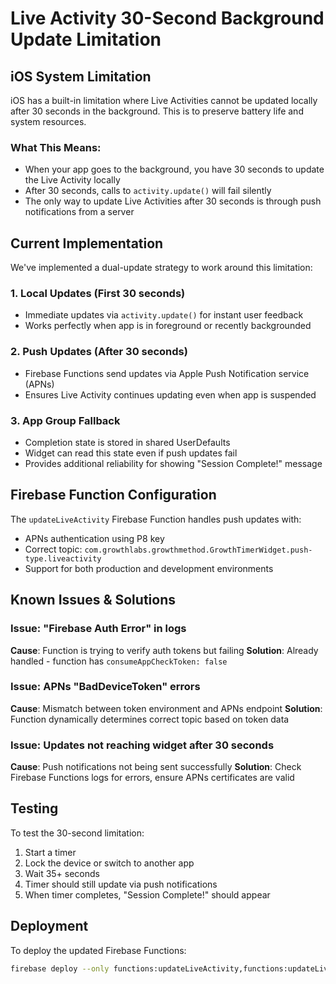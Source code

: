 # Live Activity 30-Second Background Update Limitation

## iOS System Limitation

iOS has a built-in limitation where Live Activities cannot be updated locally after 30 seconds in the background. This is to preserve battery life and system resources.

### What This Means:
- When your app goes to the background, you have 30 seconds to update the Live Activity locally
- After 30 seconds, calls to `activity.update()` will fail silently
- The only way to update Live Activities after 30 seconds is through push notifications from a server

## Current Implementation

We've implemented a dual-update strategy to work around this limitation:

### 1. Local Updates (First 30 seconds)
- Immediate updates via `activity.update()` for instant user feedback
- Works perfectly when app is in foreground or recently backgrounded

### 2. Push Updates (After 30 seconds)
- Firebase Functions send updates via Apple Push Notification service (APNs)
- Ensures Live Activity continues updating even when app is suspended

### 3. App Group Fallback
- Completion state is stored in shared UserDefaults
- Widget can read this state even if push updates fail
- Provides additional reliability for showing "Session Complete!" message

## Firebase Function Configuration

The `updateLiveActivity` Firebase Function handles push updates with:
- APNs authentication using P8 key
- Correct topic: `com.growthlabs.growthmethod.GrowthTimerWidget.push-type.liveactivity`
- Support for both production and development environments

## Known Issues & Solutions

### Issue: "Firebase Auth Error" in logs
**Cause**: Function is trying to verify auth tokens but failing
**Solution**: Already handled - function has `consumeAppCheckToken: false`

### Issue: APNs "BadDeviceToken" errors
**Cause**: Mismatch between token environment and APNs endpoint
**Solution**: Function dynamically determines correct topic based on token data

### Issue: Updates not reaching widget after 30 seconds
**Cause**: Push notifications not being sent successfully
**Solution**: Check Firebase Functions logs for errors, ensure APNs certificates are valid

## Testing

To test the 30-second limitation:
1. Start a timer
2. Lock the device or switch to another app
3. Wait 35+ seconds
4. Timer should still update via push notifications
5. When timer completes, "Session Complete!" should appear

## Deployment

To deploy the updated Firebase Functions:
```bash
firebase deploy --only functions:updateLiveActivity,functions:updateLiveActivityTimer,functions:onTimerStateChange
```